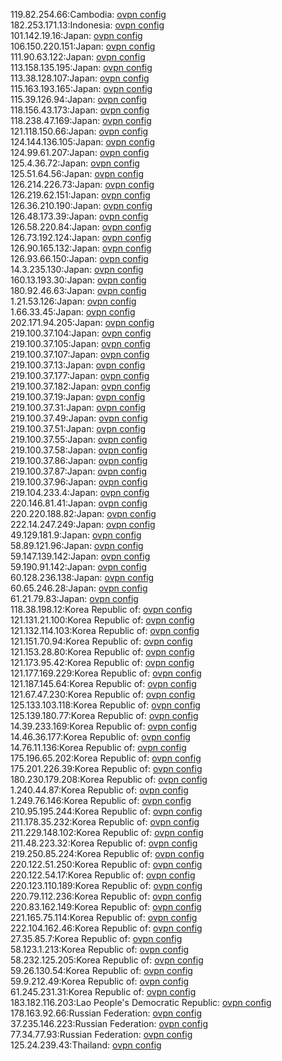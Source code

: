 119.82.254.66:Cambodia: [ovpn config](vpn/119_82_254_66.ovpn)  
182.253.171.13:Indonesia: [ovpn config](vpn/182_253_171_13.ovpn)  
101.142.19.16:Japan: [ovpn config](vpn/101_142_19_16.ovpn)  
106.150.220.151:Japan: [ovpn config](vpn/106_150_220_151.ovpn)  
111.90.63.122:Japan: [ovpn config](vpn/111_90_63_122.ovpn)  
113.158.135.195:Japan: [ovpn config](vpn/113_158_135_195.ovpn)  
113.38.128.107:Japan: [ovpn config](vpn/113_38_128_107.ovpn)  
115.163.193.165:Japan: [ovpn config](vpn/115_163_193_165.ovpn)  
115.39.126.94:Japan: [ovpn config](vpn/115_39_126_94.ovpn)  
118.156.43.173:Japan: [ovpn config](vpn/118_156_43_173.ovpn)  
118.238.47.169:Japan: [ovpn config](vpn/118_238_47_169.ovpn)  
121.118.150.66:Japan: [ovpn config](vpn/121_118_150_66.ovpn)  
124.144.136.105:Japan: [ovpn config](vpn/124_144_136_105.ovpn)  
124.99.61.207:Japan: [ovpn config](vpn/124_99_61_207.ovpn)  
125.4.36.72:Japan: [ovpn config](vpn/125_4_36_72.ovpn)  
125.51.64.56:Japan: [ovpn config](vpn/125_51_64_56.ovpn)  
126.214.226.73:Japan: [ovpn config](vpn/126_214_226_73.ovpn)  
126.219.62.151:Japan: [ovpn config](vpn/126_219_62_151.ovpn)  
126.36.210.190:Japan: [ovpn config](vpn/126_36_210_190.ovpn)  
126.48.173.39:Japan: [ovpn config](vpn/126_48_173_39.ovpn)  
126.58.220.84:Japan: [ovpn config](vpn/126_58_220_84.ovpn)  
126.73.192.124:Japan: [ovpn config](vpn/126_73_192_124.ovpn)  
126.90.165.132:Japan: [ovpn config](vpn/126_90_165_132.ovpn)  
126.93.66.150:Japan: [ovpn config](vpn/126_93_66_150.ovpn)  
14.3.235.130:Japan: [ovpn config](vpn/14_3_235_130.ovpn)  
160.13.193.30:Japan: [ovpn config](vpn/160_13_193_30.ovpn)  
180.92.46.63:Japan: [ovpn config](vpn/180_92_46_63.ovpn)  
1.21.53.126:Japan: [ovpn config](vpn/1_21_53_126.ovpn)  
1.66.33.45:Japan: [ovpn config](vpn/1_66_33_45.ovpn)  
202.171.94.205:Japan: [ovpn config](vpn/202_171_94_205.ovpn)  
219.100.37.104:Japan: [ovpn config](vpn/219_100_37_104.ovpn)  
219.100.37.105:Japan: [ovpn config](vpn/219_100_37_105.ovpn)  
219.100.37.107:Japan: [ovpn config](vpn/219_100_37_107.ovpn)  
219.100.37.13:Japan: [ovpn config](vpn/219_100_37_13.ovpn)  
219.100.37.177:Japan: [ovpn config](vpn/219_100_37_177.ovpn)  
219.100.37.182:Japan: [ovpn config](vpn/219_100_37_182.ovpn)  
219.100.37.19:Japan: [ovpn config](vpn/219_100_37_19.ovpn)  
219.100.37.31:Japan: [ovpn config](vpn/219_100_37_31.ovpn)  
219.100.37.49:Japan: [ovpn config](vpn/219_100_37_49.ovpn)  
219.100.37.51:Japan: [ovpn config](vpn/219_100_37_51.ovpn)  
219.100.37.55:Japan: [ovpn config](vpn/219_100_37_55.ovpn)  
219.100.37.58:Japan: [ovpn config](vpn/219_100_37_58.ovpn)  
219.100.37.86:Japan: [ovpn config](vpn/219_100_37_86.ovpn)  
219.100.37.87:Japan: [ovpn config](vpn/219_100_37_87.ovpn)  
219.100.37.96:Japan: [ovpn config](vpn/219_100_37_96.ovpn)  
219.104.233.4:Japan: [ovpn config](vpn/219_104_233_4.ovpn)  
220.146.81.41:Japan: [ovpn config](vpn/220_146_81_41.ovpn)  
220.220.188.82:Japan: [ovpn config](vpn/220_220_188_82.ovpn)  
222.14.247.249:Japan: [ovpn config](vpn/222_14_247_249.ovpn)  
49.129.181.9:Japan: [ovpn config](vpn/49_129_181_9.ovpn)  
58.89.121.96:Japan: [ovpn config](vpn/58_89_121_96.ovpn)  
59.147.139.142:Japan: [ovpn config](vpn/59_147_139_142.ovpn)  
59.190.91.142:Japan: [ovpn config](vpn/59_190_91_142.ovpn)  
60.128.236.138:Japan: [ovpn config](vpn/60_128_236_138.ovpn)  
60.65.246.28:Japan: [ovpn config](vpn/60_65_246_28.ovpn)  
61.21.79.83:Japan: [ovpn config](vpn/61_21_79_83.ovpn)  
118.38.198.12:Korea Republic of: [ovpn config](vpn/118_38_198_12.ovpn)  
121.131.21.100:Korea Republic of: [ovpn config](vpn/121_131_21_100.ovpn)  
121.132.114.103:Korea Republic of: [ovpn config](vpn/121_132_114_103.ovpn)  
121.151.70.94:Korea Republic of: [ovpn config](vpn/121_151_70_94.ovpn)  
121.153.28.80:Korea Republic of: [ovpn config](vpn/121_153_28_80.ovpn)  
121.173.95.42:Korea Republic of: [ovpn config](vpn/121_173_95_42.ovpn)  
121.177.169.229:Korea Republic of: [ovpn config](vpn/121_177_169_229.ovpn)  
121.187.145.64:Korea Republic of: [ovpn config](vpn/121_187_145_64.ovpn)  
121.67.47.230:Korea Republic of: [ovpn config](vpn/121_67_47_230.ovpn)  
125.133.103.118:Korea Republic of: [ovpn config](vpn/125_133_103_118.ovpn)  
125.139.180.77:Korea Republic of: [ovpn config](vpn/125_139_180_77.ovpn)  
14.39.233.169:Korea Republic of: [ovpn config](vpn/14_39_233_169.ovpn)  
14.46.36.177:Korea Republic of: [ovpn config](vpn/14_46_36_177.ovpn)  
14.76.11.136:Korea Republic of: [ovpn config](vpn/14_76_11_136.ovpn)  
175.196.65.202:Korea Republic of: [ovpn config](vpn/175_196_65_202.ovpn)  
175.201.226.39:Korea Republic of: [ovpn config](vpn/175_201_226_39.ovpn)  
180.230.179.208:Korea Republic of: [ovpn config](vpn/180_230_179_208.ovpn)  
1.240.44.87:Korea Republic of: [ovpn config](vpn/1_240_44_87.ovpn)  
1.249.76.146:Korea Republic of: [ovpn config](vpn/1_249_76_146.ovpn)  
210.95.195.244:Korea Republic of: [ovpn config](vpn/210_95_195_244.ovpn)  
211.178.35.232:Korea Republic of: [ovpn config](vpn/211_178_35_232.ovpn)  
211.229.148.102:Korea Republic of: [ovpn config](vpn/211_229_148_102.ovpn)  
211.48.223.32:Korea Republic of: [ovpn config](vpn/211_48_223_32.ovpn)  
219.250.85.224:Korea Republic of: [ovpn config](vpn/219_250_85_224.ovpn)  
220.122.51.250:Korea Republic of: [ovpn config](vpn/220_122_51_250.ovpn)  
220.122.54.17:Korea Republic of: [ovpn config](vpn/220_122_54_17.ovpn)  
220.123.110.189:Korea Republic of: [ovpn config](vpn/220_123_110_189.ovpn)  
220.79.112.236:Korea Republic of: [ovpn config](vpn/220_79_112_236.ovpn)  
220.83.162.149:Korea Republic of: [ovpn config](vpn/220_83_162_149.ovpn)  
221.165.75.114:Korea Republic of: [ovpn config](vpn/221_165_75_114.ovpn)  
222.104.162.46:Korea Republic of: [ovpn config](vpn/222_104_162_46.ovpn)  
27.35.85.7:Korea Republic of: [ovpn config](vpn/27_35_85_7.ovpn)  
58.123.1.213:Korea Republic of: [ovpn config](vpn/58_123_1_213.ovpn)  
58.232.125.205:Korea Republic of: [ovpn config](vpn/58_232_125_205.ovpn)  
59.26.130.54:Korea Republic of: [ovpn config](vpn/59_26_130_54.ovpn)  
59.9.212.49:Korea Republic of: [ovpn config](vpn/59_9_212_49.ovpn)  
61.245.231.31:Korea Republic of: [ovpn config](vpn/61_245_231_31.ovpn)  
183.182.116.203:Lao People's Democratic Republic: [ovpn config](vpn/183_182_116_203.ovpn)  
178.163.92.66:Russian Federation: [ovpn config](vpn/178_163_92_66.ovpn)  
37.235.146.223:Russian Federation: [ovpn config](vpn/37_235_146_223.ovpn)  
77.34.77.93:Russian Federation: [ovpn config](vpn/77_34_77_93.ovpn)  
125.24.239.43:Thailand: [ovpn config](vpn/125_24_239_43.ovpn)  
